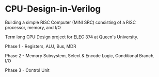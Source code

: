 # CPU-Design-in-Verilog

Building a simple RISC Computer (MINI SRC) consisting of a RISC processor, memory, and I/O

Term long CPU Design project for ELEC 374 at Queen's University.

Phase 1 - Registers, ALU, Bus, MDR

Phase 2 - Memory Subsystem, Select & Encode Logic, Conditional Branch, I/O

Phase 3 - Control Unit
